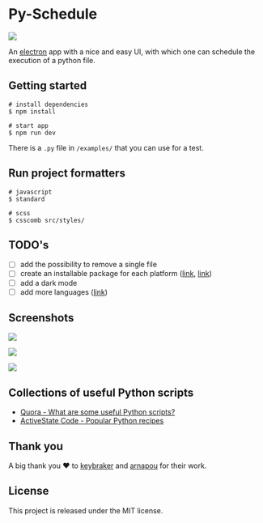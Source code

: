 # Py-Schedule

![](https://imgur.com/sOpXXwy.png)

An [electron](https://electronjs.org/) app with a nice and easy UI, with which one can schedule the execution of a python file.

## Getting started
```
# install dependencies
$ npm install

# start app
$ npm run dev
```
There is a `.py` file in `/examples/` that you can use for a test.

## Run project formatters
```
# javascript
$ standard

# scss
$ csscomb src/styles/
```

## TODO's
* [ ] add the possibility to remove a single file
* [ ] create an installable package for each platform ([link](https://github.com/electron-userland/electron-packager), [link](https://www.electron.build/code-signing#where-to-buy-code-signing-certificate))
* [ ] add a dark mode
* [ ] add more languages ([link](https://github.com/arnapou/jqcron/tree/master/src))

## Screenshots
![](https://imgur.com/8tCW1ux.png)

![](https://imgur.com/m4r9hkv.png)

![](https://imgur.com/RfYZda0.png)

## Collections of useful Python scripts
- [Quora - What are some useful Python scripts?](https://www.quora.com/What-are-some-useful-Python-scripts)
- [ActiveState Code - Popular Python recipes](https://code.activestate.com/recipes/langs/python/?query_start=1)

## Thank you
A big thank you ❤️ to [keybraker](https://github.com/keybraker/Python-GUI-with-electron) and [arnapou](http://jqcron.arnapou.net/demo/) for their work.

## License
This project is released under the MIT license.
